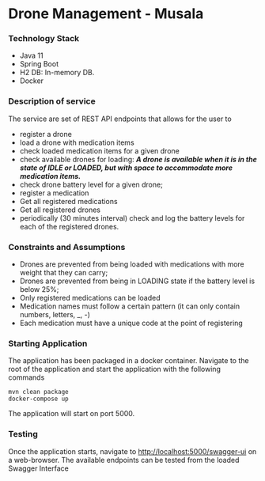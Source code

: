 # Drone Management - Musala
### Technology Stack
- Java 11
- Spring Boot
- H2 DB: In-memory DB.
- Docker

### Description of service
The service are set of REST API endpoints that allows for the user to 
- register a drone
- load a drone with medication items
- check loaded medication items for a given drone
- check available drones for loading: ***A drone is available when it is in the state of IDLE or LOADED, but with space to accommodate more medication items.***
- check drone battery level for a given drone;
- register a medication
- Get all registered medications
- Get all registered drones
- periodically (30 minutes interval) check and log the battery levels for each of the registered drones.

### Constraints and Assumptions
- Drones are prevented from being loaded with medications with more weight that they can carry; 
- Drones are prevented from being in LOADING state if the battery level is below 25%;
- Only registered medications can be loaded
- Medication names must follow a certain pattern (it can only contain numbers, letters, _, -)
- Each medication must have a unique code at the point of registering

### Starting Application
The application has been packaged in a docker container. 
Navigate to the root of the application and start the application with the following commands
```
mvn clean package
docker-compose up
```

The application will start on port 5000.
### Testing
Once the application starts, navigate to 
[http://localhost:5000/swagger-ui](http://localhost:5000/swagger-ui.html) on a web-browser. 
The available endpoints can be tested from the loaded Swagger Interface



